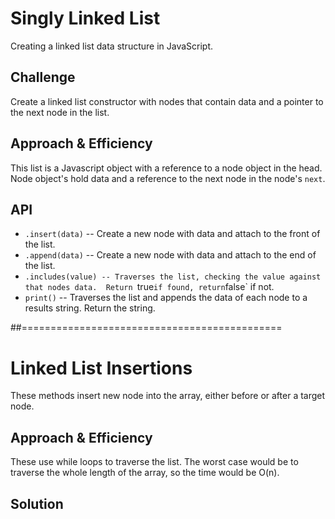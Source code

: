 # Singly Linked List
Creating a linked list data structure in JavaScript.

## Challenge
Create a linked list constructor with nodes that contain data and a pointer to the next node in the list.

## Approach & Efficiency
This list is a Javascript object with a reference to a node object in the head.  Node object's hold data and a reference to the next node in the node's `next`.

## API
* `.insert(data)` -- Create a new node with data and attach to the front of the list.  
* `.append(data)` -- Create a new node with data and attach to the end of the list.
* `.includes(value) -- Traverses the list, checking the value against that nodes data.  Return `true` if found, return `false` if not.
* `print()` -- Traverses the list and appends the data of each node to a results string.  Return the string.

##=============================================

# Linked List Insertions
These methods insert new node into the array, either before or after a target node.

## Approach & Efficiency
These use while loops to traverse the list.  The worst case would be to traverse the whole length of the array, so the time would be O(n).

## Solution